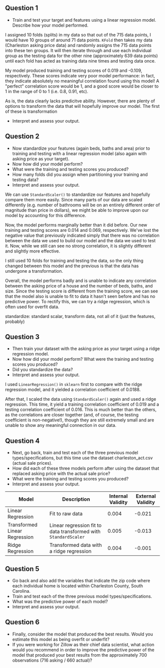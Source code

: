 ## Question 1
- Train and test your target and features using a linear regression model. Describe how your model performed. 

I assigned 10 folds (splits) in my data so that out of the 715 data points, I would have 10 groups of around 71 data points. `KFold` then takes my data (Charleston asking price data) and randomly assigns the 715 data points into these ten groups. It will then iterate through and use each individual group as the testing data for the other nine (approximately 639 data points) until each fold has acted as training data nine times and testing data once. 

My model produced training and testing scores of 0.019 and -0.109, respectively. These scores indicate very poor model performance: in fact, they indicate absolutely no meaningful correlation found using this model! A "perfect" correlation score would be 1, and a good score would be closer to 1 in the range of 0 to 1 (i.e. 0.8, 0.91, etc). 

As is, the data clearly lacks predicitve ability. However, there are plenty of options to transform the data that will hopefully improve our model. The first of these is transformation

- Interpret and assess your output.

## Question 2
- Now standardize your features (again beds, baths and area) prior to training and testing with a linear regression model (also again with asking price as your target). 
- Now how did your model perform?
- What were the training and testing scores you produced? 
- How many folds did you assign when partitioning your training and testing data? 
- Interpret and assess your output.

We can use `StandardScaler()` to standardize our features and hopefully compare them more easily. Since many parts of our data are scaled differently (e.g. number of bathrooms will be on an entirely different order of magnitude than price in dollars), we might be able to improve upon our model by accounting for this difference. 

Now, the model performs marginally better than it did before. Our new training and testing scores are 0.014 and 0.069, respectively. We've lost the negative value that previously indicated simply that there was no correlation between the data we used to build our model and the data we used to test it. Now, while we still can see no strong correlation, it is slightly different and slightly more effective. 

I still used 10 folds for training and testing the data, so the only thing changed between this model and the previous is that the data has undergone a transformation. 

Overall, the model performs badly and is unable to indicate any correlation between the asking price of a house and the number of beds, baths, and size. Since the testing score is different from the training score, we can see that the model also is unable to fit to data it hasn't seen before and has no predictive power. To rectify this, we can try a ridge regression, which is often used for overfit data. 

standardize: standard scalar, transform data, not all of it (just the features, probably)


## Question 3
- Then train your dataset with the asking price as your target using a ridge regression model. 
- Now how did your model perform? What were the training and testing scores you produced? 
- Did you standardize the data? 
- Interpret and assess your output.


I used `LinearRegression()` in `sklearn` first to compare with the ridge regression model, and it yielded a correlation coefficient of 0.0188.

After that, I scaled the data using  `StandardScaler()` again and used a ridge regression. This time, it yield a training correlation coefficient of 0.019 and a testing correlation coefficient of 0.016. This is much better than the others, as the correlations are closer together (and, of course, the testing coefficient is non-negative!), though they are still extremely small and are unable to show any meaningful connection in our data.


## Question 4
- Next, go back, train and test each of the three previous model types/specifications, but this time use the dataset charleston_act.csv (actual sale prices). 
- How did each of these three models perform after using the dataset that replaced asking price with the actual sale price? 
- What were the training and testing scores you produced? 
- Interpret and assess your output.

| Model | Description | Internal Validity | External Validity |
| --- | ---- | ------ | ---- |
|Linear Regression| Fit to raw data |0.004|-0.021|
|Transformed Linear Regression|Linear regression fit to data transformed with `StandardScaler`|0.005|-0.013|
|Ridge Regression| Transformed data with a ridge regression|0.004|-0.001|


## Question 5
- Go back and also add the variables that indicate the zip code where each individual home is located within Charleston County, South Carolina. 
- Train and test each of the three previous model types/specifications. 
- What was the predictive power of each model?
- Interpret and assess your output.


## Question 6
- Finally, consider the model that produced the best results. Would you estimate this model as being overfit or underfit? 
- If you were working for Zillow as their chief data scientist, what action would you recommend in order to improve the predictive power of the model that produced your best results from the approximately 700 observations (716 asking / 660 actual)?
